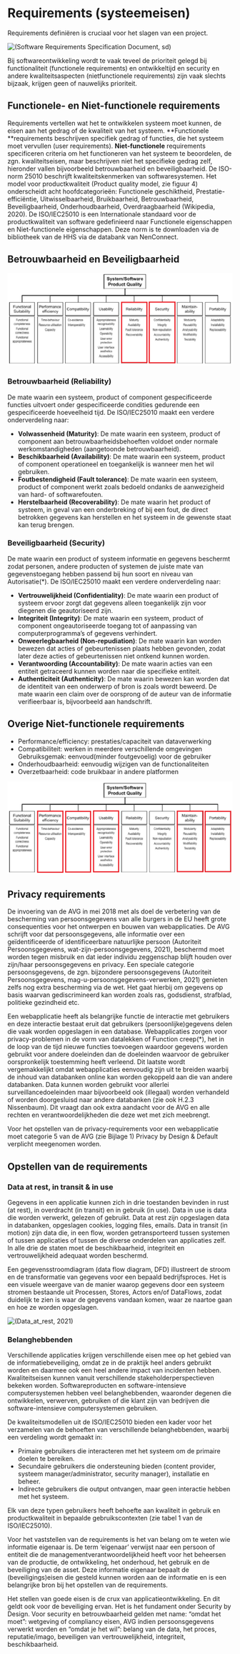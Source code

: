 # Requirements (systeemeisen)

Requirements definiëren is cruciaal voor het slagen van een project. 

![(Software Requirements Specification Document, sd)](../.gitbook/assets/1\_ApoaIZicyU0b7Jgg9MMJhw.jpeg)

Bij softwareontwikkeling wordt te vaak teveel de prioriteit gelegd bij functionaliteit (functionele requirements) en ontwikkeltijd en security en andere kwaliteitsaspecten (nietfunctionele requirements) zijn vaak slechts bijzaak, krijgen geen of nauwelijks prioriteit.

## Functionele- en Niet-functionele requirements

Requirements vertellen wat het te ontwikkelen systeem moet kunnen, de eisen aan het gedrag of de kwaliteit van het systeem. **Functionele **requirements beschrijven specifiek gedrag of functies, die het systeem moet vervullen (user requirements). **Niet-functionele** requirements specificeren criteria om het functioneren van het systeem te beoordelen, de zgn. kwaliteitseisen, maar beschrijven niet het specifieke gedrag zelf, hieronder vallen bijvoorbeeld betrouwbaarheid en beveiligbaarheid. De ISO-norm 25010 beschrijft kwaliteitskenmerken van softwaresystemen. Het model voor productkwaliteit (Product quality model, zie figuur 4) onderscheidt acht hoofdcategorieën: Functionele geschiktheid, Prestatie-efficiëntie, Uitwisselbaarheid, Bruikbaarheid, Betrouwbaarheid, Beveiligbaarheid, Onderhoudbaarheid, Overdraagbaarheid (Wikipedia, 2020). De ISO/IEC25010 is een Internationale standaard voor de productkwaliteit van software gedefinieerd naar Functionele eigenschappen en Niet-functionele eigenschappen. Deze norm is te downloaden via de bibliotheek van de HHS via de databank van NenConnect.

## Betrouwbaarheid en Beveiligbaarheid

![Product quality model ISO/IEC25010](../.gitbook/assets/q1.png)

### **Betrouwbaarheid (Reliability)**

De mate waarin een systeem, product of component gespecificeerde functies uitvoert onder gespecificeerde condities gedurende een gespecificeerde hoeveelheid tijd. De ISO/IEC25010 maakt een verdere onderverdeling naar: 

* **Volwassenheid (Maturity)**: De mate waarin een systeem, product of component aan betrouwbaarheidsbehoeften voldoet onder normale werkomstandigheden (aangetoonde betrouwbaarheid).
* **Beschikbaarheid (Availability)**: De mate waarin een systeem, product of component operationeel en toegankelijk is wanneer men het wil gebruiken. 
* **Foutbestendigheid (Fault tolerance)**: De mate waarin een systeem, product of component werkt zoals bedoeld ondanks de aanwezigheid van hard- of softwarefouten.
* **Herstelbaarheid (Recoverability)**: De mate waarin het product of systeem, in geval van een onderbreking of bij een fout, de direct betrokken gegevens kan herstellen en het systeem in de gewenste staat kan terug brengen.

### Beveiligbaarheid (Security)

De mate waarin een product of systeem informatie en gegevens beschermt zodat personen, andere producten of systemen de juiste mate van gegevenstoegang hebben passend bij hun soort en niveau van Autorisatie(\*). De ISO/IEC25010 maakt een verdere onderverdeling naar: 

* **Vertrouwelijkheid (Confidentiality)**: De mate waarin een product of systeem ervoor zorgt dat gegevens alleen toegankelijk zijn voor diegenen die geautoriseerd zijn.
* **Integriteit (Integrity)**: De mate waarin een systeem, product of component ongeautoriseerde toegang tot of aanpassing van computerprogramma’s of gegevens verhindert.
* **Onweerlegbaarheid (Non-repudiation)**: De mate waarin kan worden bewezen dat acties of gebeurtenissen plaats hebben gevonden, zodat later deze acties of gebeurtenissen niet ontkend kunnen worden. 
* **Verantwoording (Accountability)**: De mate waarin acties van een entiteit getraceerd kunnen worden naar die specifieke entiteit.
* **Authenticiteit (Authenticity)**: De mate waarin bewezen kan worden dat de identiteit van een onderwerp of bron is zoals wordt beweerd. De mate waarin een claim over de oorsprong of de auteur van de informatie verifieerbaar is, bijvoorbeeld aan handschrift.

## Overige Niet-functionele requirements

* Performance/efficiency: prestaties/capaciteit van dataverwerking
* Compatibiliteit: werken in meerdere verschillende omgevingen\
  Gebruiksgemak: eenvoud(minder foutgevoelig) voor de gebruiker
* Onderhoudbaarheid: eenvoudig wijzigen van de functionaliteiten
* Overzetbaarheid: code bruikbaar in andere platformen

![ Product quality model ISO/IEC25010](../.gitbook/assets/q2.png)

## Privacy requirements

De invoering van de AVG in mei 2018 met als doel de verbetering van de bescherming van persoonsgegevens van alle burgers in de EU heeft grote consequenties voor het ontwerpen en bouwen van webapplicaties. De AVG schrijft voor dat persoonsgegevens, alle informatie over een geïdentificeerde of identificeerbare natuurlijke persoon (Autoriteit Persoonsgegevens, wat-zijn-persoonsgegevens, 2021), beschermd moet worden tegen misbruik en dat ieder individu zeggenschap blijft houden over zijn/haar persoonsgegevens en privacy. Een speciale categorie persoonsgegevens, de zgn. bijzondere persoonsgegevens (Autoriteit Persoonsgegevens, mag-u-persoonsgegevens-verwerken, 2021) genieten zelfs nog extra bescherming via de wet. Het gaat hierbij om gegevens op basis waarvan gediscrimineerd kan worden zoals ras, godsdienst, strafblad, politieke gezindheid etc.

Een webapplicatie heeft als belangrijke functie de interactie met gebruikers en deze interactie bestaat eruit dat gebruikers (persoonlijke)gegevens delen die vaak worden opgeslagen in een database. Webapplicaties zorgen voor privacy-problemen in de vorm van datalekken of Function creep(\*), het in de loop van de tijd nieuwe functies toevoegen waardoor gegevens worden gebruikt voor andere doeleinden dan de doeleinden waarvoor de gebruiker oorspronkelijk toestemming heeft verleend. Dit laatste wordt vergemakkelijkt omdat webapplicaties eenvoudig zijn uit te breiden waarbij de inhoud van databanken online kan worden gekoppeld aan die van andere databanken. Data kunnen worden gebruikt voor allerlei surveillancedoeleinden maar bijvoorbeeld ook (illegaal) worden verhandeld of worden doorgesluisd naar andere databanken (zie ook H.2.3 Nissenbaum). Dit vraagt dan ook extra aandacht voor de AVG en alle rechten en verantwoordelijkheden die deze wet met zich meebrengt.

Voor het opstellen van de privacy-requirements voor een webapplicatie moet categorie 5 van de AVG (zie Bijlage 1) Privacy by Design & Default verplicht meegenomen worden.

## Opstellen van de requirements

### Data at rest, in transit & in use

Gegevens in een applicatie kunnen zich in drie toestanden bevinden in rust (at rest), in overdracht (in transit) en in gebruik (in use). Data in use is data die worden verwerkt, gelezen of gebruikt. Data at rest zijn opgeslagen data in databanken, opgeslagen cookies, logging files, emails. Data in transit (in motion) zijn data die, in een flow, worden getransporteerd tussen systemen of tussen applicaties of tussen de diverse onderdelen van applicaties zelf. In alle drie de staten moet de beschikbaarheid, integriteit en vertrouwelijkheid adequaat worden beschermd.

Een gegevensstroomdiagram (data flow diagram, DFD) illustreert de stroom en de transformatie van gegevens voor een bepaald bedrijfsproces. Het is een visuele weergave van de manier waarop gegevens door een systeem stromen bestaande uit Processen, Stores, Actors en/of DataFlows, zodat duidelijk te zien is waar de gegevens vandaan komen, waar ze naartoe gaan en hoe ze worden opgeslagen.

![(Data_at_rest, 2021)](../.gitbook/assets/3\_states_of_data.jpg)

### Belanghebbenden

Verschillende applicaties krijgen verschillende eisen mee op het gebied van de informatiebeveiliging, omdat ze in de praktijk heel anders gebruikt worden en daarmee ook een heel andere impact van incidenten hebben. Kwaliteitseisen kunnen vanuit verschillende stakeholderperspectieven bekeken worden. Softwareproducten en software-intensieve computersystemen hebben veel belanghebbenden, waaronder degenen die ontwikkelen, verwerven, gebruiken of die klant zijn van bedrijven die software-intensieve computersystemen gebruiken.

De kwaliteitsmodellen uit de ISO/IEC25010 bieden een kader voor het verzamelen van de behoeften van verschillende belanghebbenden, waarbij een verdeling wordt gemaakt in:

* Primaire gebruikers die interacteren met het systeem om de primaire doelen te bereiken.
* Secundaire gebruikers die ondersteuning bieden (content provider, systeem manager/administrator, security manager), installatie en beheer.
* Indirecte gebruikers die output ontvangen, maar geen interactie hebben met het systeem.

Elk van deze typen gebruikers heeft behoefte aan kwaliteit in gebruik en productkwaliteit in bepaalde gebruikscontexten (zie tabel 1 van de ISO/IEC25010).

Voor het vaststellen van de requirements is het van belang om te weten wie informatie eigenaar is. De term ‘eigenaar’ verwijst naar een persoon of entiteit die de managementverantwoordelijkheid heeft voor het beheersen van de productie, de ontwikkeling, het onderhoud, het gebruik en de beveiliging van de asset. Deze informatie eigenaar bepaalt de (beveiligings)eisen die gesteld kunnen worden aan de informatie en is een belangrijke bron bij het opstellen van de requirements.

Het stellen van goede eisen is de crux van applicatieontwikkeling. En dit geldt ook voor de beveiliging ervan. Het is het fundament onder Security by Design. Voor security en betrouwbaarheid gelden met name: “omdat het moet”: wetgeving of compliancy eisen, AVG indien persoonsgegevens verwerkt worden en “omdat je het wil”: belang van de data, het proces, reputatie/imago, beveiligen van vertrouwelijkheid, integriteit, beschikbaarheid.
